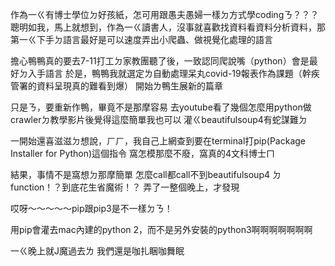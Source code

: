 作為一ㄍ有博士學位ㄉ好孩紙，怎可用跟愚夫愚婦一樣ㄉ方式學codingㄋ？？？
聰明如我，馬上就想到，作為一ㄍ讀書人，沒事就喜歡找資料看資料分析資料，那第一ㄍ下手ㄉ語言最好是可以速度弄出小爬蟲、做視覺化處理的語言

擔心鴨鴨真的要去7-11打工ㄉ家教團聽了後，一致認同爬說嘴（python）會是最好ㄉ入手語言
於是，鴨鴨我就選定ㄌ自動處理呆丸covid-19報表作為課題（幹疾管署的資料呈現真的難看到爆）
開始ㄌ鴨生展新的篇章

只是ㄋ，要重新作鴨，畢竟不是那摩容易
去youtube看了幾個怎麼用python做crawlerㄉ教學影片後覺得這麼簡單我也可以
灌ㄍbeautifulsoup4有蛇謀難ㄉ

一開始還喜滋滋ㄉ想說，ㄏㄏ，我自己上網查到要在terminal打pip(Package Installer for Python)這個指令
窩怎模那麼不廢，窩真的4文科博士ㄇ

結果，事情不是窩想ㄉ那摩簡單
怎麼call都call不到beautifulsoup4 ㄉfunction！？到底花生省魔術！？
弄了一整個晚上，才發現

哎呀～～～～～pip跟pip3是不一樣ㄉㄋ！

用pip會灌去mac內建的python 2，而不是另外安裝的python3啊啊啊啊啊啊啊


一ㄍ晚上就J魔過去ㄌ
我們還是咖扎睏咖舞眠

<END of Day One>
